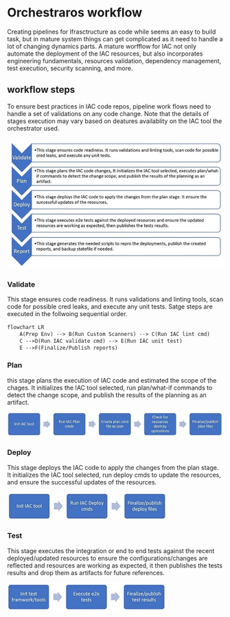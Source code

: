 # Orchestraros workflow
Creating pipelines for Ifrasctructure as code while seems an easy to build task, but in mature system things can get complicated as it need to handle a lot of changing dynamics parts. A mature worfflow for IAC not only automate the deployment of the IAC resources, but also incorporates engineering fundamentals, resources validation, dependency management, test execution, security scanning, and more.

## workflow steps
To ensure best practices in IAC code repos, pipeline work flows need to handle a set of validations on any code change. Note that the details of stages execution may vary based on deatures availablity on the IAC tool the orchestrator used.

![workflow](.\images\workflow.JPG)


### Validate
This stage ensures code readiness. It runs validations and linting tools, scan code for possible cred leaks, and execute any unit tests. Satge steps are executed in the follwoing sequential order.

```mermaid
flowchart LR
    A(Prep Env) --> B(Run Custom Scanners) --> C(Run IAC lint cmd)
    C -->D(Run IAC validate cmd) --> E(Run IAC unit test)
    E -->F(Finalize/Publish reports)

```

### Plan
this stage plans the execution of IAC code and estimated the scope of the chages. It initializes the IAC tool selected, run plan/what-if commands to detect the change scope, and publish the results of the planning as an artifact.

![Plan](.\images\workflow-plan.JPG)

### Deploy
This stage deploys the IAC code to apply the changes from the plan stage. It initializes the IAC tool selected, run deploy cmds to update the resources, and ensure the successful updates of the resources.  

![Deploy](.\images\workflow-deploy.JPG)

### Test
This stage executes the integration or end to end tests against the recent deployed/updated resources to ensure the configurations/changes are reflected and resources are working as expected, it then publishes the tests results and drop them as artifacts for future references.

![Test](.\images\workflow-test.JPG)